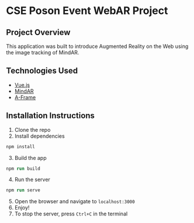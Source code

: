 # CSE Poson Event WebAR Project

## Project Overview

This application was built to introduce Augmented Reality on the Web using the image tracking of MindAR.

## Technologies Used
- [Vue.js](https://vuejs.org/)
- [MindAR](https://mindar.co/)
- [A-Frame](https://aframe.io/)

## Installation Instructions
1. Clone the repo
2. Install dependencies
```ps
npm install
```
3. Build the app
```ps
npm run build
```
4. Run the server
```ps
npm run serve
```
5. Open the browser and navigate to `localhost:3000`
6. Enjoy!
7. To stop the server, press `Ctrl+C` in the terminal


